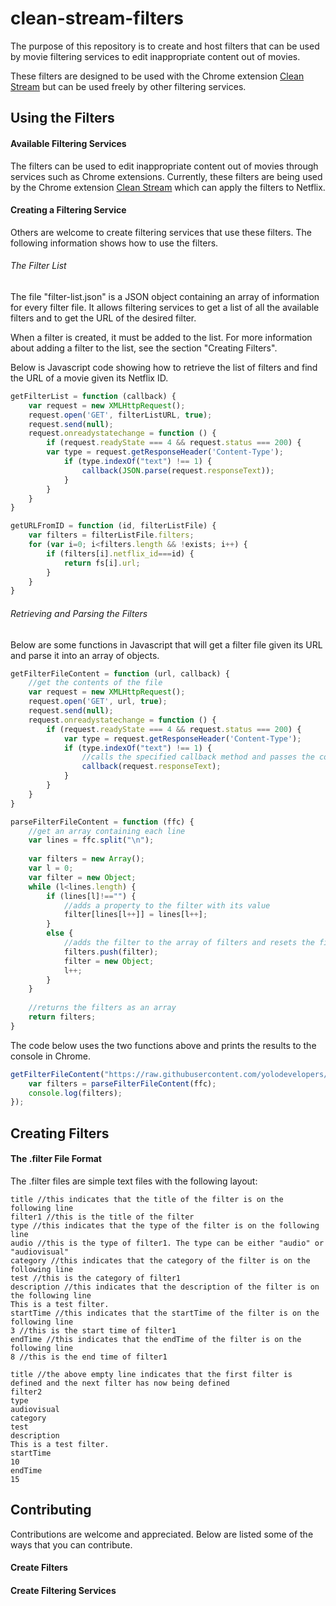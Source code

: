# clean-stream-filters

The purpose of this repository is to create and host filters that can be used by movie filtering services to edit inappropriate content out of movies.

These filters are designed to be used with the Chrome extension [Clean Stream](https://chrome.google.com/webstore/detail/clean-stream/cppacmdbokpnibcconbcniibodcfgdba) but can be used freely by other filtering services.

## Using the Filters

#### Available Filtering Services

The filters can be used to edit inappropriate content out of movies through services such as Chrome extensions. Currently, these filters are being used by the Chrome extension [Clean Stream](https://chrome.google.com/webstore/detail/clean-stream/cppacmdbokpnibcconbcniibodcfgdba) which can apply the filters to Netflix.

#### Creating a Filtering Service

Others are welcome to create filtering services that use these filters. The following information shows how to use the filters.

###### The Filter List

The file "filter-list.json" is a JSON object containing an array of information for every filter file. It allows filtering services to get a list of all the available filters and to get the URL of the desired filter.

When a filter is created, it must be added to the list. For more information about adding a filter to the list, see the section "Creating Filters".

Below is Javascript code showing how to retrieve the list of filters and find the URL of a movie given its Netflix ID.

```javascript
getFilterList = function (callback) {
	var request = new XMLHttpRequest();
	request.open('GET', filterListURL, true);
	request.send(null);
	request.onreadystatechange = function () {
		if (request.readyState === 4 && request.status === 200) {
		var type = request.getResponseHeader('Content-Type');
			if (type.indexOf("text") !== 1) {
				callback(JSON.parse(request.responseText));
			}
		}
	}
}

getURLFromID = function (id, filterListFile) {
	var filters = filterListFile.filters;
	for (var i=0; i<filters.length && !exists; i++) {
		if (filters[i].netflix_id===id) {
			return fs[i].url;
		}
	}
}
```

###### Retrieving and Parsing the Filters

Below are some functions in Javascript that will get a filter file given its URL and parse it into an array of objects.

```javascript
getFilterFileContent = function (url, callback) {
	//get the contents of the file
	var request = new XMLHttpRequest();
	request.open('GET', url, true);
	request.send(null);
	request.onreadystatechange = function () {
		if (request.readyState === 4 && request.status === 200) {
			var type = request.getResponseHeader('Content-Type');
			if (type.indexOf("text") !== 1) {
				//calls the specified callback method and passes the content of the filter file as a string
				callback(request.responseText);
			}
		}
	}
}

parseFilterFileContent = function (ffc) {
	//get an array containing each line
	var lines = ffc.split("\n");
	
	var filters = new Array();
	var l = 0;
	var filter = new Object;
	while (l<lines.length) {
		if (lines[l]!=="") {
			//adds a property to the filter with its value
			filter[lines[l++]] = lines[l++];
		}
		else {
			//adds the filter to the array of filters and resets the filter variable
			filters.push(filter);
			filter = new Object;
			l++;
		}
	}
	
	//returns the filters as an array
	return filters;
}
```

The code below uses the two functions above and prints the results to the console in Chrome.

```javascript
getFilterFileContent("https://raw.githubusercontent.com/yolodevelopers/clean-stream-filters/master/test.filter", function (ffc) {
	var filters = parseFilterFileContent(ffc);
	console.log(filters);
});
```

## Creating Filters

#### The .filter File Format

The .filter files are simple text files with the following layout:

```
title //this indicates that the title of the filter is on the following line
filter1 //this is the title of the filter
type //this indicates that the type of the filter is on the following line
audio //this is the type of filter1. The type can be either "audio" or "audiovisual"
category //this indicates that the category of the filter is on the following line
test //this is the category of filter1
description //this indicates that the description of the filter is on the following line
This is a test filter.
startTime //this indicates that the startTime of the filter is on the following line
3 //this is the start time of filter1
endTime //this indicates that the endTime of the filter is on the following line
8 //this is the end time of filter1

title //the above empty line indicates that the first filter is defined and the next filter has now being defined
filter2
type
audiovisual
category
test
description
This is a test filter.
startTime
10
endTime
15
```

## Contributing

Contributions are welcome and appreciated. Below are listed some of the ways that you can contribute.

#### Create Filters

#### Create Filtering Services
